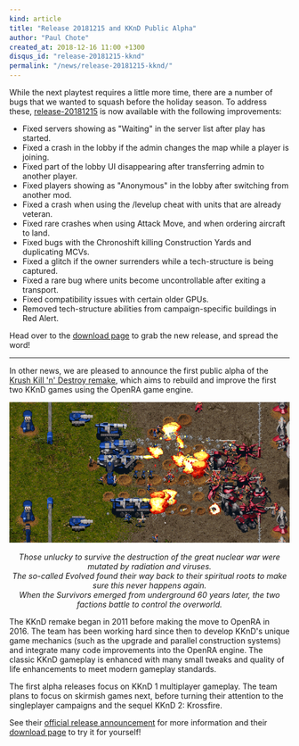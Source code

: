 ```yaml
---
kind: article
title: "Release 20181215 and KKnD Public Alpha"
author: "Paul Chote"
created_at: 2018-12-16 11:00 +1300
disqus_id: "release-20181215-kknd"
permalink: "/news/release-20181215-kknd/"
---
```


While the next playtest requires a little more time, there are a number of bugs that we wanted to squash before the holiday season. To address these, [release-20181215](/download/) is now available with the following improvements:

* Fixed servers showing as "Waiting" in the server list after play has started.
* Fixed a crash in the lobby if the admin changes the map while a player is joining.
* Fixed part of the lobby UI disappearing after transferring admin to another player.
* Fixed players showing as "Anonymous" in the lobby after switching from another mod.
* Fixed a crash when using the /levelup cheat with units that are already veteran.
* Fixed rare crashes when using Attack Move, and when ordering aircraft to land.
* Fixed bugs with the Chronoshift killing Construction Yards and duplicating MCVs.
* Fixed a glitch if the owner surrenders while a tech-structure is being captured.
* Fixed a rare bug where units become uncontrollable after exiting a transport.
* Fixed compatibility issues with certain older GPUs.
* Removed tech-structure abilities from campaign-specific buildings in Red Alert.

Head over to the [download page](/download/) to grab the new release, and spread the word!

<hr />

In other news, we are pleased to announce the first public alpha of the [Krush Kill 'n' Destroy remake](https://www.kknd-game.com/), which aims to rebuild and improve the first two KKnD games using the OpenRA game engine.

<div style="text-align:center" markdown="1">
<img src="/images/news/20181215-kknd-alpha.png" alt="Krush Kill 'n' Destroy">

*Those unlucky to survive the destruction of the great nuclear war were mutated by radiation and viruses.<br />The so-called Evolved found their way back to their spiritual roots to make sure this never happens again.<br />When the Survivors emerged from underground 60 years later, the two factions battle to control the overworld.*

</div>

The KKnD remake began in 2011 before making the move to OpenRA in 2016. The team has been working hard since then to develop KKnD's unique game mechanics (such as the upgrade and parallel construction systems) and integrate many code improvements into the OpenRA engine. The classic KKnD gameplay is enhanced with many small tweaks and quality of life enhancements to meet modern gameplay standards.

The first alpha releases focus on KKnD 1 multiplayer gameplay. The team plans to focus on skirmish games next, before turning their attention to the singleplayer campaigns and the sequel KKnD 2: Krossfire.

See their [official release announcement](https://www.kknd-game.com/news/milestone-0-1-0-release-20181215) for more information and their [download page](https://www.kknd-game.com/download) to try it for yourself!

